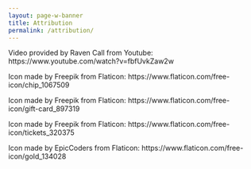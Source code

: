 ```yaml
---
layout: page-w-banner
title: Attribution
permalink: /attribution/
---
```


<div class="m-auto" style="max-width: 670px">
  <p>Video provided by Raven Call from Youtube: https://www.youtube.com/watch?v=fbfUvkZaw2w</p>
  <p>Icon made by Freepik from Flaticon: https://www.flaticon.com/free-icon/chip_1067509</p>
  <p>Icon made by Freepik from Flaticon: https://www.flaticon.com/free-icon/gift-card_897319</p>
  <p>Icon made by Freepik from Flaticon: https://www.flaticon.com/free-icon/tickets_320375</p>
  <p>Icon made by EpicCoders from Flaticon: https://www.flaticon.com/free-icon/gold_134028</p>
  <!-- <p>Image provided by Kisspng from Kisspng: https://www.kisspng.com/png-watercolor-crow-6713/</p> -->
</div>